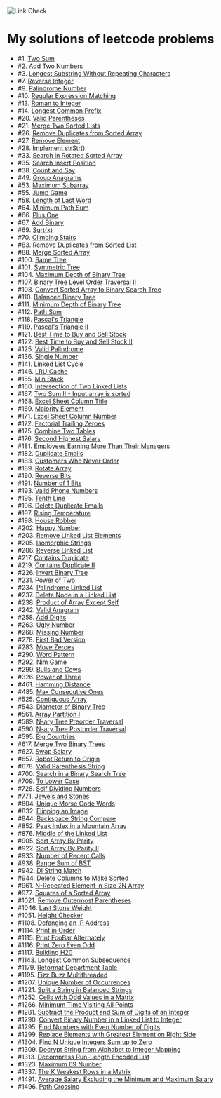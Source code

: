![Link Check](https://github.com/dmitry-at-hyla/leetcode-problems/workflows/Link%20Check/badge.svg)

# My solutions of leetcode problems

* #1. [Two Sum](src/0001.md)
* #2. [Add Two Numbers](src/0002.md)
* #3. [Longest Substring Without Repeating Characters](src/0003.md)
* #7. [Reverse Integer](src/0007.md)
* #9. [Palindrome Number](src/0009.md)
* #10. [Regular Expression Matching](src/0010.md)
* #13. [Roman to Integer](src/0013.md)
* #14. [Longest Common Prefix](src/0014.md)
* #20. [Valid Parentheses](src/0020.md)
* #21. [Merge Two Sorted Lists](src/0021.md)
* #26. [Remove Duplicates from Sorted Array](src/0026.md)
* #27. [Remove Element](src/0027.md)
* #28. [Implement strStr()](src/0028.md)
* #33. [Search in Rotated Sorted Array](src/0033.md)
* #35. [Search Insert Position](src/0035.md)
* #38. [Count and Say](src/0038.md)
* #49. [Group Anagrams](src/0049.md)
* #53. [Maximum Subarray](src/0053.md)
* #55. [Jump Game](src/0055.md)
* #58. [Length of Last Word](src/0058.md)
* #64. [Minimum Path Sum](src/0064.md)
* #66. [Plus One](src/0066.md)
* #67. [Add Binary](src/0067.md)
* #69. [Sqrt(x)](src/0069.md)
* #70. [Climbing Stairs](src/0070.md)
* #83. [Remove Duplicates from Sorted List](src/0083.md)
* #88. [Merge Sorted Array](src/0088.md)
* #100. [Same Tree](src/0100.md)
* #101. [Symmetric Tree](src/0101.md)
* #104. [Maximum Depth of Binary Tree](src/0104.md)
* #107. [Binary Tree Level Order Traversal II](src/0107.md)
* #108. [Convert Sorted Array to Binary Search Tree](src/0108.md)
* #110. [Balanced Binary Tree](src/0110.md)
* #111. [Minimum Depth of Binary Tree](src/0111.md)
* #112. [Path Sum](src/0112.md)
* #118. [Pascal's Triangle](src/0118.md)
* #119. [Pascal's Triangle II](src/0119.md)
* #121. [Best Time to Buy and Sell Stock](src/0121.md)
* #122. [Best Time to Buy and Sell Stock II](src/0122.md)
* #125. [Valid Palindrome](src/0125.md)
* #136. [Single Number](src/0136.md)
* #141. [Linked List Cycle](src/0141.md)
* #146. [LRU Cache](src/0146.md)
* #155. [Min Stack](src/0155.md)
* #160. [Intersection of Two Linked Lists](src/0160.md)
* #167. [Two Sum II - Input array is sorted](src/0167.md)
* #168. [Excel Sheet Column Title](src/0168.md)
* #169. [Majority Element](src/0169.md)
* #171. [Excel Sheet Column Number](src/0171.md)
* #172. [Factorial Trailing Zeroes](src/0172.md)
* #175. [Combine Two Tables](src/0175.md)
* #176. [Second Highest Salary](src/0176.md)
* #181. [Employees Earning More Than Their Managers](src/0181.md)
* #182. [Duplicate Emails](src/0182.md)
* #183. [Customers Who Never Order](src/0183.md)
* #189. [Rotate Array](src/0189.md)
* #190. [Reverse Bits](src/0190.md)
* #191. [Number of 1 Bits](src/0191.md)
* #193. [Valid Phone Numbers](src/0193.md)
* #195. [Tenth Line](src/0195.md)
* #196. [Delete Duplicate Emails](src/0196.md)
* #197. [Rising Temperature](src/0197.md)
* #198. [House Robber](src/0198.md)
* #202. [Happy Number](src/0202.md)
* #203. [Remove Linked List Elements](src/0203.md)
* #205. [Isomorphic Strings](src/0205.md)
* #206. [Reverse Linked List](src/0206.md)
* #217. [Contains Duplicate](src/0217.md)
* #219. [Contains Duplicate II](src/0219.md)
* #226. [Invert Binary Tree](src/0226.md)
* #231. [Power of Two](src/0231.md)
* #234. [Palindrome Linked List](src/0234.md)
* #237. [Delete Node in a Linked List](src/0237.md)
* #238. [Product of Array Except Self](src/0238.md)
* #242. [Valid Anagram](src/0242.md)
* #258. [Add Digits](src/0258.md)
* #263. [Ugly Number](src/0263.md)
* #268. [Missing Number](src/0268.md)
* #278. [First Bad Version](src/0278.md)
* #283. [Move Zeroes](src/0283.md)
* #290. [Word Pattern](src/0290.md)
* #292. [Nim Game](src/0292.md)
* #299. [Bulls and Cows](src/0299.md)
* #326. [Power of Three](src/0326.md)
* #461. [Hamming Distance](src/0461.md)
* #485. [Max Consecutive Ones](src/0485.md)
* #525. [Contiguous Array](src/0525.md)
* #543. [Diameter of Binary Tree](src/0543.md)
* #561. [Array Partition I](src/0561.md)
* #589. [N-ary Tree Preorder Traversal](src/0589.md)
* #590. [N-ary Tree Postorder Traversal](src/0590.md)
* #595. [Big Countries](src/0595.md)
* #617. [Merge Two Binary Trees](src/0617.md)
* #627. [Swap Salary](src/0627.md)
* #657. [Robot Return to Origin](src/0657.md)
* #678. [Valid Parenthesis String](src/0678.md)
* #700. [Search in a Binary Search Tree](src/0700.md)
* #709. [To Lower Case](src/0709.md)
* #728. [Self Dividing Numbers](src/0728.md)
* #771. [Jewels and Stones](src/0771.md)
* #804. [Unique Morse Code Words](src/0804.md)
* #832. [Flipping an Image](src/0832.md)
* #844. [Backspace String Compare](src/0844.md)
* #852. [Peak Index in a Mountain Array](src/0852.md)
* #876. [Middle of the Linked List](src/0876.md)
* #905. [Sort Array By Parity](src/0905.md)
* #922. [Sort Array By Parity II](src/0922.md)
* #933. [Number of Recent Calls](src/0933.md)
* #938. [Range Sum of BST](src/0938.md)
* #942. [DI String Match](src/0942.md)
* #944. [Delete Columns to Make Sorted](src/0944.md)
* #961. [N-Repeated Element in Size 2N Array](src/0961.md)
* #977. [Squares of a Sorted Array](src/0977.md)
* #1021. [Remove Outermost Parentheses](src/1021.md)
* #1046. [Last Stone Weight](src/1046.md)
* #1051. [Height Checker](src/1051.md)
* #1108. [Defanging an IP Address](src/1108.md)
* #1114. [Print in Order](src/1114.md)
* #1115. [Print FooBar Alternately](src/1115.md)
* #1116. [Print Zero Even Odd](src/1116.md)
* #1117. [Building H20](src/1117.md)
* #1143. [Longest Common Subsequence](src/1143.md)
* #1179. [Reformat Department Table](src/1179.md)
* #1195. [Fizz Buzz Multithreaded](src/1195.md)
* #1207. [Unique Number of Occurrences](src/1207.md)
* #1221. [Split a String in Balanced Strings](src/1221.md)
* #1252. [Cells with Odd Values in a Matrix](src/1252.md)
* #1266. [Minimum Time Visiting All Points](src/1266.md)
* #1281. [Subtract the Product and Sum of Digits of an Integer](src/1281.md)
* #1290. [Convert Binary Number in a Linked List to Integer](src/1290.md)
* #1295. [Find Numbers with Even Number of Digits](src/1295.md)
* #1299. [Replace Elements with Greatest Element on Right Side](src/1299.md)
* #1304. [Find N Unique Integers Sum up to Zero](src/1304.md)
* #1309. [Decrypt String from Alphabet to Integer Mapping](src/1309.md)
* #1313. [Decompress Run-Length Encoded List](src/1313.md)
* #1323. [Maximum 69 Number](src/1323.md)
* #1337. [The K Weakest Rows in a Matrix](src/1337.md)
* #1491. [Average Salary Excluding the Minimum and Maximum Salary](src/1491.md)
* #1496. [Path Crossing](src/1496.md)
